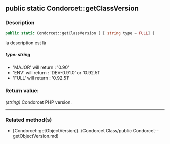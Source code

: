 ## public static Condorcet::getClassVersion

### Description    

```php
public static Condorcet::getClassVersion ( [ string type = FULL] )
```

la description
est là    


##### **type:** *string*   
* 'MAJOR' will return : '0.90'
* 'ENV' will return : 'DEV-0.91.0' or '0.92.51'
* 'FULL' will return : '0.92.51'    



### Return value:   

*(string)* Condorcet PHP version.


---------------------------------------

### Related method(s)      

* [Condorcet::getObjectVersion](../Condorcet Class/public Condorcet--getObjectVersion.md)    
